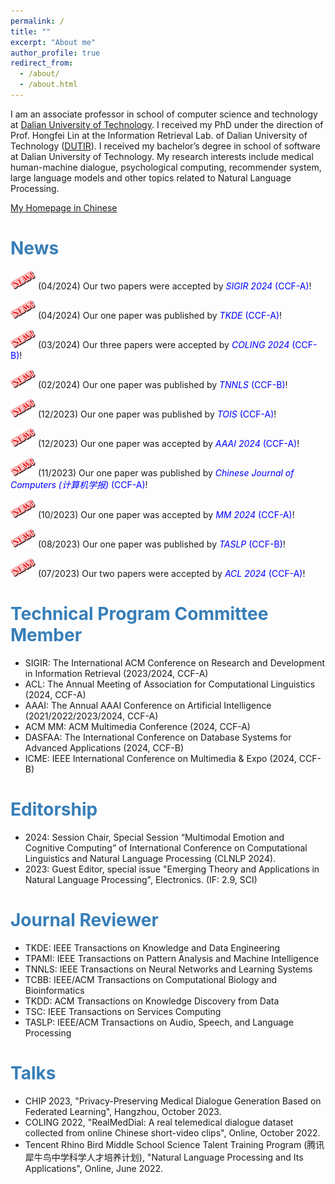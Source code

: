 ```yaml
---
permalink: /
title: ""
excerpt: "About me"
author_profile: true
redirect_from: 
  - /about/
  - /about.html
---
```


I am an associate professor in school of computer science and technology at [Dalian University of Technology](https://en.dlut.edu.cn/). I received my PhD under the direction of Prof. Hongfei Lin at the Information Retrieval Lab. of Dalian University of Technology ([DUTIR](http://ir.dlut.edu.cn/)). I received my bachelor’s degree in school of software at Dalian University of Technology. My research interests include medical human-machine dialogue, psychological computing, recommender system, large language models and other topics related to Natural Language Processing.

[My Homepage in Chinese](http://faculty.dlut.edu.cn/xubo1/zh_CN/index.htm)

# <span style="color:rgb(55, 126, 184);">News</span>

<img src="/images/new.png" alt="aaa" width="40" height="30"> (04/2024) Our two papers were accepted by <span style="color:blue;">_SIGIR 2024_ (CCF-A)</span>!

<img src="/images/new.png" alt="aaa" width="40" height="30"> (04/2024) Our one paper was published by <span style="color:blue;">_TKDE_ (CCF-A)</span>!

<img src="/images/new.png" alt="aaa" width="40" height="30"> (03/2024) Our three papers were accepted by <span style="color:blue;">_COLING 2024_ (CCF-B)</span>!

<img src="/images/new.png" alt="aaa" width="40" height="30"> (02/2024) Our one paper was published by <span style="color:blue;">_TNNLS_ (CCF-B)</span>!

<img src="/images/new.png" alt="aaa" width="40" height="30"> (12/2023) Our one paper was published by <span style="color:blue;">_TOIS_ (CCF-A)</span>!

<img src="/images/new.png" alt="aaa" width="40" height="30"> (12/2023) Our one paper was accepted by <span style="color:blue;">_AAAI 2024_ (CCF-A)</span>!

<img src="/images/new.png" alt="aaa" width="40" height="30"> (11/2023) Our one paper was published by <span style="color:blue;">_Chinese Journal of Computers (计算机学报)_ (CCF-A)</span>!

<img src="/images/new.png" alt="aaa" width="40" height="30"> (10/2023) Our one paper was accepted by <span style="color:blue;">_MM 2024_ (CCF-A)</span>!

<img src="/images/new.png" alt="aaa" width="40" height="30"> (08/2023) Our one paper was published by <span style="color:blue;">_TASLP_ (CCF-B)</span>!

<img src="/images/new.png" alt="aaa" width="40" height="30"> (07/2023) Our two papers were accepted by <span style="color:blue;">_ACL 2024_ (CCF-A)</span>!

# <span style="color:rgb(55, 126, 184);">Technical Program Committee Member</span>
- SIGIR: The International ACM Conference on Research and Development in Information Retrieval (2023/2024, CCF-A)
- ACL: The Annual Meeting of Association for Computational Linguistics (2024, CCF-A)
- AAAI: The Annual AAAI Conference on Artificial Intelligence (2021/2022/2023/2024, CCF-A)
- ACM MM: ACM Multimedia Conference (2024, CCF-A)
- DASFAA: The International Conference on Database Systems for Advanced Applications (2024, CCF-B)
- ICME: IEEE International Conference on Multimedia & Expo (2024, CCF-B)

# <span style="color:rgb(55, 126, 184);">Editorship</span>
- 2024: Session Chair, Special Session “Multimodal Emotion and Cognitive Computing” of International Conference on Computational Linguistics and Natural Language Processing (CLNLP 2024).
- 2023: Guest Editor, special issue "Emerging Theory and Applications in Natural Language Processing", Electronics. (IF: 2.9, SCI)

# <span style="color:rgb(55, 126, 184);">Journal Reviewer</span>
- TKDE: IEEE Transactions on Knowledge and Data Engineering
- TPAMI: IEEE Transactions on Pattern Analysis and Machine Intelligence
- TNNLS: IEEE Transactions on Neural Networks and Learning Systems
- TCBB: IEEE/ACM Transactions on Computational Biology and Bioinformatics
- TKDD: ACM Transactions on Knowledge Discovery from Data
- TSC: IEEE Transactions on Services Computing
- TASLP: IEEE/ACM Transactions on Audio, Speech, and Language Processing

# <span style="color:rgb(55, 126, 184);">Talks</span>
- CHIP 2023, "Privacy-Preserving Medical Dialogue Generation Based on Federated Learning", Hangzhou, October 2023. 
- COLING 2022, "RealMedDial: A real telemedical dialogue dataset collected from online Chinese short-video clips", Online, October 2022.
- Tencent Rhino Bird Middle School Science Talent Training Program (腾讯犀牛鸟中学科学人才培养计划), "Natural Language Processing and Its Applications", Online, June 2022.
